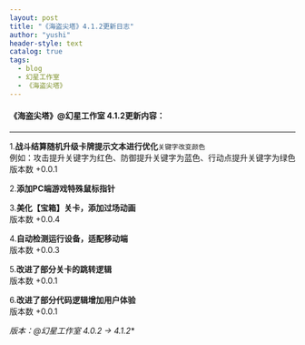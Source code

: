 ```yaml
---
layout: post
title: "《海盗尖塔》4.1.2更新日志"
author: "yushi"
header-style: text
catalog: true
tags:
  - blog
  - 幻星工作室
  - 《海盗尖塔》
---
```


#### 《海盗尖塔》@幻星工作室 4.1.2更新内容：

---

1.**战斗结算随机升级卡牌提示文本进行优化**``关键字改变颜色``  <br>
例如：攻击提升关键字为红色、防御提升关键字为蓝色、行动点提升关键字为绿色 <br>
版本数 +0.0.1

2.**添加PC端游戏特殊鼠标指针** <br>

3.**美化【宝箱】关卡，添加过场动画** <br>
版本数 +0.0.4

4.**自动检测运行设备，适配移动端** <br>
版本数 +0.0.3

5.**改进了部分关卡的跳转逻辑** <br>
版本数 +0.0.1

6.**改进了部分代码逻辑增加用户体验** <br>
版本数 +0.0.1
<br>

*版本：@幻星工作室 4.0.2 → 4.1.2**